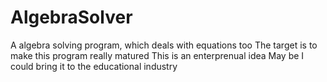 # AlgebraSolver
A algebra solving program, which deals with equations too
The target is to make this program really matured
This is an enterprenual idea
May be I could bring it to the educational industry
